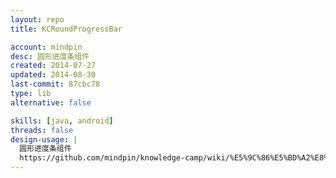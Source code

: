 ```yaml
---
layout: repo
title: KCRoundProgressBar

account: mindpin
desc: 圆形进度条组件
created: 2014-07-27
updated: 2014-08-30
last-commit: 87cbc78
type: lib
alternative: false

skills: [java, android]
threads: false
design-usage: |
  圆形进度条组件
  https://github.com/mindpin/knowledge-camp/wiki/%E5%9C%86%E5%BD%A2%E8%BF%9B%E5%BA%A6%E6%9D%A1%E7%BB%84%E4%BB%B6
---
```

